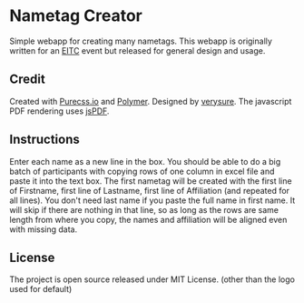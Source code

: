 Nametag Creator
===============

Simple webapp for creating many nametags. This webapp is originally written for an [EITC](http://www.eitc.org/) event but released for general design and usage.


Credit
------

Created with [Purecss.io](http://purecss.io) and [Polymer](http://polymer-project.org). Designed by [verysure](http://www.mit.edu/~tonyw). The javascript PDF rendering uses [jsPDF](http://jspdf.com).

Instructions
------------

Enter each name as a new line in the box. You should be able to do a big batch of participants with copying rows of one column in excel file and paste it into the text box. The first nametag will be created with the first line of Firstname, first line of Lastname, first line of Affiliation (and repeated for all lines). You don't need last name if you paste the full name in first name. It will skip if there are nothing in that line, so as long as the rows are same length from where you copy, the names and affiliation will be aligned even with missing data.


License
-------

The project is open source released under MIT License. (other than the logo used for default)
